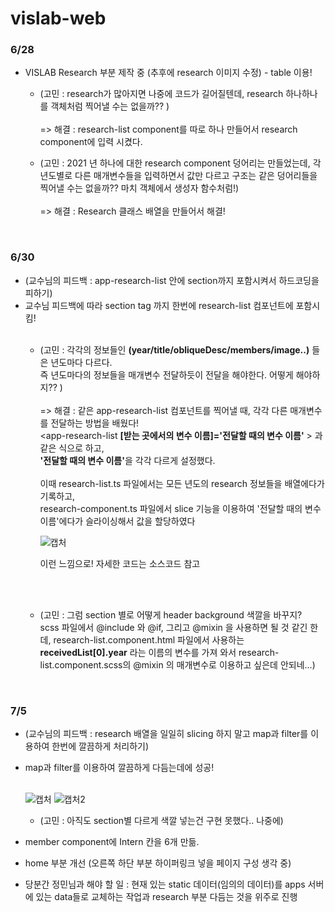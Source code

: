 # vislab-web

<h3>6/28</h3>

- VISLAB Research 부분 제작 중 (추후에 research 이미지 수정) - table 이용!

  - (고민 : research가 많아지면 나중에 코드가 길어질텐데, research 하나하나를 객체처럼 찍어낼 수는 없을까?? )
  <br><br>=> 해결 : research-list component를 따로 하나 만들어서 research component에 입력 시켰다.

  - (고민 : 2021 년 하나에 대한 research component 덩어리는 만들었는데, 각 년도별로 다른 매개변수들을 입력하면서 값만 다르고 구조는 같은 덩어리들을 찍어낼 수는 없을까?? 마치 객체에서 생성자 함수처럼!) 
  <br><br>=> 해결 : Research 클래스 배열을 만들어서 해결!

<br>
<h3>6/30</h3>

- (교수님의 피드백 : app-research-list 안에 section까지 포함시켜서 하드코딩을 피하기) 
- 교수님 피드백에 따라 section tag 까지 한번에 research-list 컴포넌트에 포함시킴!<br><br>
  - (고민 : 각각의 정보들인 <b>(year/title/obliqueDesc/members/image..)</b> 들은 년도마다 다르다. 
    <br>즉 년도마다의 정보들을 매개변수 전달하듯이 전달을 해야한다. 어떻게 해야하지?? ) 
    <br><br>=> 해결 : 같은 app-research-list 컴포넌트를 찍어낼 때, 각각 다른 매개변수를 전달하는 방법을 배웠다! <br>
    <app-research-list <b>[받는 곳에서의 변수 이름]='전달할 때의 변수 이름'</b> ></app-research-list> 과 같은 식으로 하고, <br><b>'전달할 때의 변수 이름'</b>을 각각 다르게 설정했다.
    <br><br>
    이때 research-list.ts 파일에서는 모든 년도의 research 정보들을 배열에다가 기록하고,
    <br>research-component.ts 파일에서 slice 기능을 이용하여 '전달할 때의 변수 이름'에다가 슬라이싱해서 값을 할당하였다
      <br>

    ![캡처](https://user-images.githubusercontent.com/59140182/123925762-2efcbf00-d9c6-11eb-9dfd-922a8ef276f0.PNG)

    이런 느낌으로! 자세한 코드는 소스코드 참고
    
     <br><br>
   - (고민 : 그럼 section 별로 어떻게 header background 색깔을 바꾸지? 
  <br>scss 파일에서 @include 와 @if, 그리고 @mixin 을 사용하면 될 것 같긴 한데, research-list.component.html 파일에서 사용하는 <b>receivedList[0].year</b> 라는 이름의 변수를 가져       와서 research-list.component.scss의 @mixin 의 매개변수로 이용하고 싶은데 안되네...)

<br>
<h3>7/5</h3>

- (교수님의 피드백 : research 배열을 일일히 slicing 하지 말고 map과 filter를 이용하여 한번에 깔끔하게 처리하기) 
- map과 filter를 이용하여 깔끔하게 다듬는데에 성공! <br><br>
  
  ![캡처](https://user-images.githubusercontent.com/59140182/124434176-84621300-ddae-11eb-91a2-6e44d9549937.PNG)
  ![캡처2](https://user-images.githubusercontent.com/59140182/124434180-84faa980-ddae-11eb-81ee-cad9e8e80119.PNG)

    - (고민 : 아직도 section별 다르게 색깔 넣는건 구현 못했다.. 나중에)
- member component에 Intern 칸을 6개 만듦.
- home 부분 개선 (오른쪽 하단 부분 하이퍼링크 넣을 페이지 구성 생각 중)

- 당분간 정민님과 해야 할 일 : 현재 있는 static 데이터(임의의 데이터)를 apps 서버에 있는 data들로 교체하는 작업과 research 부분 다듬는 것을 위주로 진행

